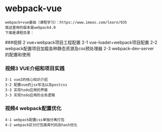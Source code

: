 # webpack-vue
    webpack+vue基础（课程学习）：https://www.imooc.com/learn/935
    我这里用的版本是webpack4.0
    下面是课程目录：
###视频 2 vue+webpack项目工程配置
    2-1 vue-loader+webpack项目配置
    2-2 webpack配置项目加载各种静态资源及css预处理器
    2-3 webpack-dev-server的配置和使用
### 视频3 VUE介绍和项目实践
    3-1 vue2的核心知识介绍
    3-2 配置vue的jsx写法以及postcss
    3-3 实现todo应用的界面
    3-3 实现todo应用的业务逻辑
### 视频4 webpack配置优化
    4-1 webpack配置css单独分离打包
    4-2 webpack区分打包类库代码及hash优化
